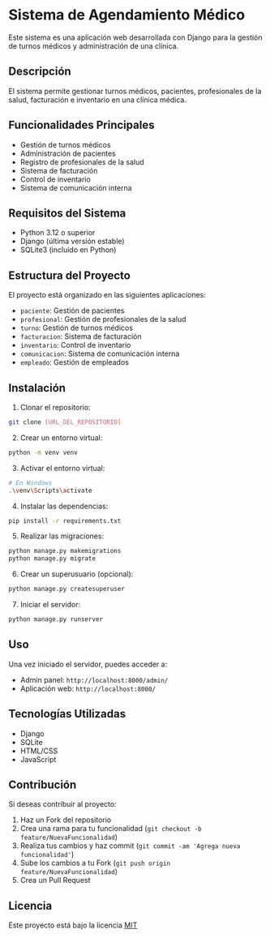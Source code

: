 # Sistema de Agendamiento Médico

Este sistema es una aplicación web desarrollada con Django para la gestión de turnos médicos y administración de una clínica.

## Descripción
El sistema permite gestionar turnos médicos, pacientes, profesionales de la salud, facturación e inventario en una clínica médica.

## Funcionalidades Principales
- Gestión de turnos médicos
- Administración de pacientes
- Registro de profesionales de la salud
- Sistema de facturación
- Control de inventario
- Sistema de comunicación interna

## Requisitos del Sistema
- Python 3.12 o superior
- Django (última versión estable)
- SQLite3 (incluido en Python)

## Estructura del Proyecto
El proyecto está organizado en las siguientes aplicaciones:
- `paciente`: Gestión de pacientes
- `profesional`: Gestión de profesionales de la salud
- `turno`: Gestión de turnos médicos
- `facturacion`: Sistema de facturación
- `inventario`: Control de inventario
- `comunicacion`: Sistema de comunicación interna
- `empleado`: Gestión de empleados

## Instalación

1. Clonar el repositorio:
```bash
git clone [URL_DEL_REPOSITORIO]
```

2. Crear un entorno virtual:
```bash
python -m venv venv
```

3. Activar el entorno virtual:
```bash
# En Windows
.\venv\Scripts\activate
```

4. Instalar las dependencias:
```bash
pip install -r requirements.txt
```

5. Realizar las migraciones:
```bash
python manage.py makemigrations
python manage.py migrate
```

6. Crear un superusuario (opcional):
```bash
python manage.py createsuperuser
```

7. Iniciar el servidor:
```bash
python manage.py runserver
```

## Uso
Una vez iniciado el servidor, puedes acceder a:
- Admin panel: `http://localhost:8000/admin/`
- Aplicación web: `http://localhost:8000/`

## Tecnologías Utilizadas
- Django
- SQLite
- HTML/CSS
- JavaScript

## Contribución
Si deseas contribuir al proyecto:
1. Haz un Fork del repositorio
2. Crea una rama para tu funcionalidad (`git checkout -b feature/NuevaFuncionalidad`)
3. Realiza tus cambios y haz commit (`git commit -am 'Agrega nueva funcionalidad'`)
4. Sube los cambios a tu Fork (`git push origin feature/NuevaFuncionalidad`)
5. Crea un Pull Request

## Licencia
Este proyecto está bajo la licencia [MIT](https://opensource.org/licenses/MIT)

